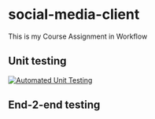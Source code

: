 # social-media-client
This is my Course Assignment in Workflow

## Unit testing

[![Automated Unit Testing](https://github.com/LAakerberg/social-media-client/actions/workflows/unit-test.yml/badge.svg)](https://github.com/LAakerberg/social-media-client/actions/workflows/unit-test.yml)

## End-2-end testing